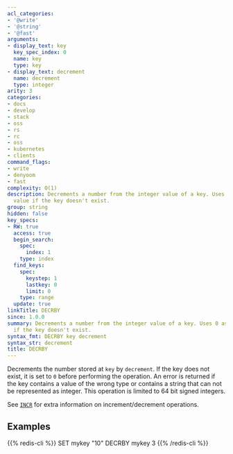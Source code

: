 ```yaml
---
acl_categories:
- '@write'
- '@string'
- '@fast'
arguments:
- display_text: key
  key_spec_index: 0
  name: key
  type: key
- display_text: decrement
  name: decrement
  type: integer
arity: 3
categories:
- docs
- develop
- stack
- oss
- rs
- rc
- oss
- kubernetes
- clients
command_flags:
- write
- denyoom
- fast
complexity: O(1)
description: Decrements a number from the integer value of a key. Uses 0 as initial
  value if the key doesn't exist.
group: string
hidden: false
key_specs:
- RW: true
  access: true
  begin_search:
    spec:
      index: 1
    type: index
  find_keys:
    spec:
      keystep: 1
      lastkey: 0
      limit: 0
    type: range
  update: true
linkTitle: DECRBY
since: 1.0.0
summary: Decrements a number from the integer value of a key. Uses 0 as initial value
  if the key doesn't exist.
syntax_fmt: DECRBY key decrement
syntax_str: decrement
title: DECRBY
---
```

Decrements the number stored at `key` by `decrement`.
If the key does not exist, it is set to `0` before performing the operation.
An error is returned if the key contains a value of the wrong type or contains a
string that can not be represented as integer.
This operation is limited to 64 bit signed integers.

See [`INCR`](/commands/incr) for extra information on increment/decrement operations.

## Examples

{{% redis-cli %}}
SET mykey "10"
DECRBY mykey 3
{{% /redis-cli %}}

